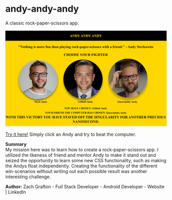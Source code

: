 # andy-andy-andy
A classic rock-paper-scissors app.

<img src="https://github.com/ultimatezachgrafton/andy-andy-andy/blob/master/aaa-image.png">

<a href="https://ultimatezachgrafton.github.io/clockadoodle/">Try it here!</a> Simply click an Andy and try to beat the computer.

<b>Summary</b><br>
My mission here was to learn how to create a rock-paper-scissors app. I utilized the likeness of friend and mentor Andy to make it stand out and seized the opportunity to learn some new CSS functionality, such as making the Andys float independently. Creating the functionality of the different win-scenarios without writing out each possible result was another interesting challenge.

<b>Author:</b> Zach Grafton - Full Stack Developer - Android Developer - Website | LinkedIn
